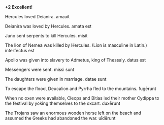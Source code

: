 **+2 Excellent!**

Hercules loved Deianira. amauit

Deianira was loved by Hercules. amata est 

Juno sent serpents to kill Hercules. misit

The lion of Nemea was killed by Hercules. (Lion is masculine in Latin.) interfectus est

Apollo was given into slavery to Admetus, king of Thessaly. datus est

Messengers were sent. missi sunt 

The daughters were given in marriage. datae sunt 

To escape the flood, Deucalion and Pyrrha fled to the mountains. fugērunt 

When no oxen were available, Cleops and Bitias led their mother Cydippa to the festival by yoking themselves to the oxcart. duxērunt 

The Trojans saw an enormous wooden horse left on the beach and assumed the Greeks had abandoned the war. uīdērunt 

